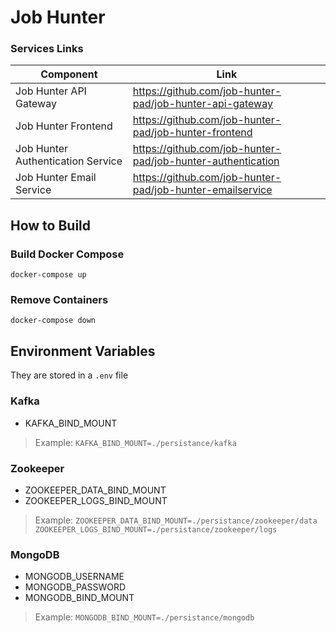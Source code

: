 # Job Hunter

### Services Links

| Component | Link|
| ------ | ------ |
| Job Hunter API Gateway | https://github.com/job-hunter-pad/job-hunter-api-gateway |
| Job Hunter Frontend | https://github.com/job-hunter-pad/job-hunter-frontend |
| Job Hunter Authentication Service | https://github.com/job-hunter-pad/job-hunter-authentication |
| Job Hunter Email Service | https://github.com/job-hunter-pad/job-hunter-emailservice |


## How to Build

### Build Docker Compose 

```
docker-compose up
```
### Remove Containers

```
docker-compose down
```

## Environment Variables

They are stored in a `.env` file

### Kafka

- KAFKA_BIND_MOUNT

> Example: 
> `KAFKA_BIND_MOUNT=./persistance/kafka`

### Zookeeper

- ZOOKEEPER_DATA_BIND_MOUNT
- ZOOKEEPER_LOGS_BIND_MOUNT

> Example:
> `ZOOKEEPER_DATA_BIND_MOUNT=./persistance/zookeeper/data`
> `ZOOKEEPER_LOGS_BIND_MOUNT=./persistance/zookeeper/logs`

### MongoDB

- MONGODB_USERNAME
- MONGODB_PASSWORD
- MONGODB_BIND_MOUNT

> Example:
> `MONGODB_BIND_MOUNT=./persistance/mongodb`

